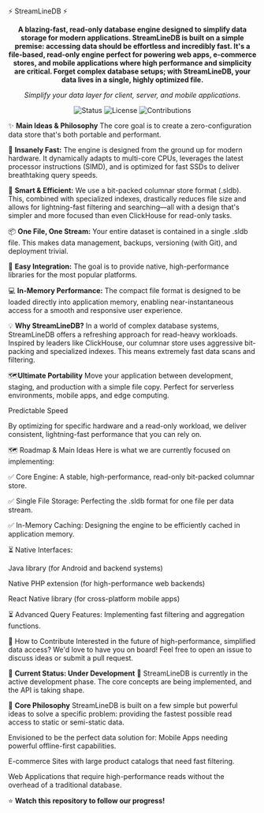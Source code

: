 ⚡ StreamLineDB ⚡
<p align="center">
<strong>A blazing-fast, read-only database engine designed to simplify data storage for modern applications.
StreamLineDB is built on a simple premise: accessing data should be effortless and incredibly fast. It's a file-based, read-only engine perfect for powering web apps, e-commerce stores, and mobile applications where high performance and simplicity are critical. Forget complex database setups; with StreamLineDB, your data lives in a single, highly optimized file.</strong>
</p>

<p align="center">
<em>Simplify your data layer for client, server, and mobile applications.</em>
</p>

<p align="center">
<img alt="Status" src="https://img.shields.io/badge/status-under%20development-yellow?style=for-the-badge">
<img alt="License" src="https://img.shields.io/badge/license-AGPLv3-blue?style=for-the-badge">
<img alt="Contributions" src="https://img.shields.io/badge/contributions-welcome-brightgreen?style=for-the-badge">
</p>


✨ **Main Ideas & Philosophy**
The core goal is to create a zero-configuration data store that's both portable and performant.

🚀 **Insanely Fast:** The engine is designed from the ground up for modern hardware. It dynamically adapts to multi-core CPUs, leverages the latest processor instructions (SIMD), and is optimized for fast SSDs to deliver breathtaking query speeds.

🧠 **Smart & Efficient:** We use a bit-packed columnar store format (.sldb). This, combined with specialized indexes, drastically reduces file size and allows for lightning-fast filtering and searching—all with a design that's simpler and more focused than even ClickHouse for read-only tasks.

📦 **One File, One Stream:** Your entire dataset is contained in a single .sldb file. This makes data management, backups, versioning (with Git), and deployment trivial.

🔗 **Easy Integration:** The goal is to provide native, high-performance libraries for the most popular platforms.

💻 **In-Memory Performance:** The compact file format is designed to be loaded directly into application memory, enabling near-instantaneous access for a smooth and responsive user experience.

💡 **Why StreamLineDB?**
In a world of complex database systems, StreamLineDB offers a refreshing approach for read-heavy workloads. Inspired by leaders like ClickHouse, our columnar store uses aggressive bit-packing and specialized indexes. This means extremely fast data scans and filtering.

🗺️**Ultimate Portability**
Move your application between development, staging, and production with a simple file copy. Perfect for serverless environments, mobile apps, and edge computing.

Predictable Speed

By optimizing for specific hardware and a read-only workload, we deliver consistent, lightning-fast performance that you can rely on.

🗺️ Roadmap & Main Ideas
Here is what we are currently focused on implementing:

✅ Core Engine: A stable, high-performance, read-only bit-packed columnar store.

✅ Single File Storage: Perfecting the .sldb format for one file per data stream.

✅ In-Memory Caching: Designing the engine to be efficiently cached in application memory.

⏳ Native Interfaces:

Java library (for Android and backend systems)

Native PHP extension (for high-performance web backends)

React Native library (for cross-platform mobile apps)

⏳ Advanced Query Features: Implementing fast filtering and aggregation functions.

🤝 How to Contribute
Interested in the future of high-performance, simplified data access? We'd love to have you on board! Feel free to open an issue to discuss ideas or submit a pull request.

🚧 **Current Status: Under Development** 🚧
StreamLineDB is currently in the active development phase. The core concepts are being implemented, and the API is taking shape. 

🚀 **Core Philosophy**
StreamLineDB is built on a few simple but powerful ideas to solve a specific problem: providing the fastest possible read access to static or semi-static data.

Envisioned to be the perfect data solution for:
Mobile Apps needing powerful offline-first capabilities.

E-commerce Sites with large product catalogs that need fast filtering.

Web Applications that require high-performance reads without the overhead of a traditional database.

⭐ **Watch this repository to follow our progress!**


